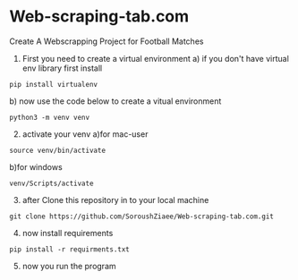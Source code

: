 # Web-scraping-tab.com
Create A Webscrapping Project for Football Matches

1. First you need to create a virtual environment 
  a) if you don't have virtual env library first install
  ```
  pip install virtualenv
  ```
  b) now use the code below to create a vitual environment
  ```
  python3 -m venv venv
  ```
2. activate your venv
  a)for mac-user 
  ```
  source venv/bin/activate
  ```
  b)for windows
  ```
  venv/Scripts/activate
  ```
  
3. after Clone this repository in to your local machine
```
git clone https://github.com/SoroushZiaee/Web-scraping-tab.com.git
```

4. now install requirements
```
pip install -r requirments.txt
```


5. now you run the program















